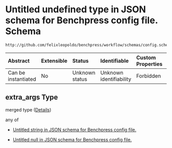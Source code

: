 # Untitled undefined type in JSON schema for Benchpress config file. Schema

```txt
http://github.com/felixleopoldo/benchpress/workflow/schemas/config.schema.json#/definitions/gobnilp/properties/extra_args
```



| Abstract            | Extensible | Status         | Identifiable            | Custom Properties | Additional Properties | Access Restrictions | Defined In                                                        |
| :------------------ | :--------- | :------------- | :---------------------- | :---------------- | :-------------------- | :------------------ | :---------------------------------------------------------------- |
| Can be instantiated | No         | Unknown status | Unknown identifiability | Forbidden         | Allowed               | none                | [config.schema.json\*](config.schema.json "open original schema") |

## extra\_args Type

merged type ([Details](config-definitions-gobnilp-item-properties-extra_args.md))

any of

*   [Untitled string in JSON schema for Benchpress config file.](config-definitions-gobnilp-item-properties-extra_args-anyof-0.md "check type definition")

*   [Untitled null in JSON schema for Benchpress config file.](config-definitions-gobnilp-item-properties-extra_args-anyof-1.md "check type definition")

